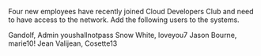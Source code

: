 Four new employees have recently joined Cloud Developers Club and need to have access to the network.  Add the following users to the systems.

Gandolf, Admin  youshallnotpass
Snow White, loveyou7
Jason Bourne, marie10!
Jean Valijean, Cosette13
